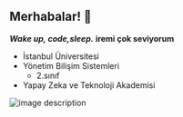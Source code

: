 ## Merhabalar! 👋

***Wake up, code,sleep.***
**iremi çok seviyorum**

- İstanbul Üniversitesi
- Yönetim Bilişim Sistemleri
    - 2.sınıf
- Yapay Zeka ve Teknoloji Akademisi


![image description](https://media.licdn.com/dms/image/v2/D4D03AQEHmyzZM4h3dQ/profile-displayphoto-shrink_200_200/profile-displayphoto-shrink_200_200/0/1720445904563?e=2147483647&v=beta&t=kMRT5_3SsTAHzacyRomkq1rqCQ1YkMZyyMjqzv2p7zo)

